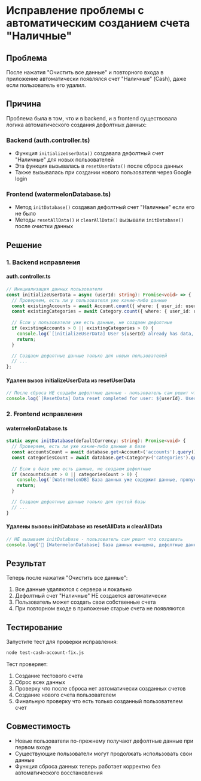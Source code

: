# Исправление проблемы с автоматическим созданием счета "Наличные"

## Проблема
После нажатия "Очистить все данные" и повторного входа в приложение автоматически появлялся счет "Наличные" (Cash), даже если пользователь его удалил.

## Причина
Проблема была в том, что и в backend, и в frontend существовала логика автоматического создания дефолтных данных:

### Backend (auth.controller.ts)
- Функция `initializeUserData()` создавала дефолтный счет "Наличные" для новых пользователей
- Эта функция вызывалась в `resetUserData()` после сброса данных
- Также вызывалась при создании нового пользователя через Google login

### Frontend (watermelonDatabase.ts)
- Метод `initDatabase()` создавал дефолтный счет "Наличные" если его не было
- Методы `resetAllData()` и `clearAllData()` вызывали `initDatabase()` после очистки данных

## Решение

### 1. Backend исправления

#### auth.controller.ts
```typescript
// Инициализация данных пользователя
const initializeUserData = async (userId: string): Promise<void> => {
  // Проверяем, есть ли у пользователя уже какие-либо данные
  const existingAccounts = await Account.count({ where: { user_id: userId } });
  const existingCategories = await Category.count({ where: { user_id: userId } });
  
  // Если у пользователя уже есть данные, не создаем дефолтные
  if (existingAccounts > 0 || existingCategories > 0) {
    console.log(`[initializeUserData] User ${userId} already has data, skipping default creation`);
    return;
  }

  // Создаем дефолтные данные только для новых пользователей
  // ...
};
```

#### Удален вызов initializeUserData из resetUserData
```typescript
// После сброса НЕ создаём дефолтные данные - пользователь сам решит что создавать
console.log(`[ResetData] Data reset completed for user: ${userId}. User can now create their own accounts and categories.`);
```

### 2. Frontend исправления

#### watermelonDatabase.ts
```typescript
static async initDatabase(defaultCurrency: string): Promise<void> {
  // Проверяем, есть ли уже какие-либо данные в базе
  const accountsCount = await database.get<Account>('accounts').query().fetchCount();
  const categoriesCount = await database.get<Category>('categories').query().fetchCount();
  
  // Если в базе уже есть данные, не создаем дефолтные
  if (accountsCount > 0 || categoriesCount > 0) {
    console.log(`[WatermelonDB] База данных уже содержит данные, пропускаем создание дефолтных`);
    return;
  }

  // Создаем дефолтные данные только для пустой базы
  // ...
}
```

#### Удалены вызовы initDatabase из resetAllData и clearAllData
```typescript
// НЕ вызываем initDatabase - пользователь сам решит что создавать
console.log('🔄 [WatermelonDatabase] База данных очищена, дефолтные данные не создаются');
```

## Результат
Теперь после нажатия "Очистить все данные":
1. Все данные удаляются с сервера и локально
2. Дефолтный счет "Наличные" НЕ создается автоматически
3. Пользователь может создать свои собственные счета
4. При повторном входе в приложение старые счета не появляются

## Тестирование
Запустите тест для проверки исправления:
```bash
node test-cash-account-fix.js
```

Тест проверяет:
1. Создание тестового счета
2. Сброс всех данных
3. Проверку что после сброса нет автоматически созданных счетов
4. Создание нового счета пользователем
5. Финальную проверку что есть только созданный пользователем счет

## Совместимость
- Новые пользователи по-прежнему получают дефолтные данные при первом входе
- Существующие пользователи могут продолжать использовать свои данные
- Функция сброса данных теперь работает корректно без автоматического восстановления 